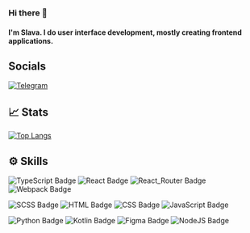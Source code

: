 ### Hi there 👋
#### I'm Slava. I do user interface development, mostly creating frontend applications.

## Socials
[![Telegram](https://img.shields.io/badge/Telegram-2CA5E0?style=for-the-badge&logo=telegram&logoColor=white)](https://t.me/Slurpeesh)

## 📈 Stats
[![Top Langs](https://github-readme-stats.vercel.app/api/top-langs/?username=Slurpeesh&layout=donut-vertical&theme=catppuccin_mocha)](https://github.com/anuraghazra/github-readme-stats)

## ⚙️ Skills
![TypeScript Badge](https://img.shields.io/badge/TypeScript-informational?style=for-the-badge&logo=typescript&labelColor=rgb(30,30,46)&color=rgb(30,30,46))
![React Badge](https://img.shields.io/badge/React-informational?style=for-the-badge&logo=react&labelColor=rgb(30,30,46)&color=rgb(30,30,46))
![React_Router Badge](https://img.shields.io/badge/React_Router-informational?style=for-the-badge&logo=react-router&labelColor=rgb(30,30,46)&color=rgb(30,30,46))
![Webpack Badge](https://img.shields.io/badge/Webpack-informational?style=for-the-badge&logo=webpack&labelColor=rgb(30,30,46)&color=rgb(30,30,46))

![SCSS Badge](https://img.shields.io/badge/SCSS-informational?style=for-the-badge&logo=sass&labelColor=rgb(30,30,46)&color=rgb(30,30,46))
![HTML Badge](https://img.shields.io/badge/HTML-informational?style=for-the-badge&logo=html5&labelColor=rgb(30,30,46)&color=rgb(30,30,46))
![CSS Badge](https://img.shields.io/badge/CSS-informational?style=for-the-badge&logo=css3&labelColor=rgb(30,30,46)&color=rgb(30,30,46))
![JavaScript Badge](https://img.shields.io/badge/JavaScript-informational?style=for-the-badge&logo=javascript&labelColor=rgb(30,30,46)&color=rgb(30,30,46))

![Python Badge](https://img.shields.io/badge/Python-informational?style=for-the-badge&logo=python&labelColor=rgb(30,30,46)&color=rgb(30,30,46))
![Kotlin Badge](https://img.shields.io/badge/Kotlin-informational?style=for-the-badge&logo=kotlin&labelColor=rgb(30,30,46)&color=rgb(30,30,46))
![Figma Badge](https://img.shields.io/badge/Figma-informational?style=for-the-badge&logo=figma&labelColor=rgb(30,30,46)&color=rgb(30,30,46))
![NodeJS Badge](https://img.shields.io/badge/Node.JS-informational?style=for-the-badge&logo=node.js&labelColor=rgb(30,30,46)&color=rgb(30,30,46))

<!--
**Slurpeesh/Slurpeesh** is a ✨ _special_ ✨ repository because its `README.md` (this file) appears on your GitHub profile.

Here are some ideas to get you started:

- 🔭 I’m currently working on ...
- 🌱 I’m currently learning ...
- 👯 I’m looking to collaborate on ...
- 🤔 I’m looking for help with ...
- 💬 Ask me about ...
- 📫 How to reach me: ...
- 😄 Pronouns: ...
- ⚡ Fun fact: ...
-->
